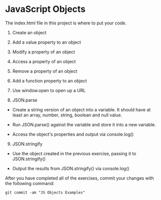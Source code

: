 # JavaScript Objects

The index.html file in this project is where to put your code.

1. Create an object

2. Add a value property to an object

3. Modify a property of an object

4. Access a property of an object

5. Remove a property of an object

6. Add a function property to an object

7. Use window.open to open up a URL

8. JSON.parse

* Create a string version of an object into a variable. It should have at least an array, number, string, boolean and null value.

* Run JSON.parse() against the variable and store it into a new variable.

* Access the object's properties and output via console.log()

9. JSON.stringify

* Use the object created in the previous exercise, passing it to JSON.stringify()

* Output the results from JSON.stringify() via console.log()

After you have completed all of the exercises, commit your changes with the following command:

```
git commit -am "JS Objects Examples"
```
